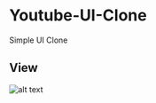# Youtube-UI-Clone
Simple UI Clone

## View
![alt text](https://github.com/codeKiuk/Youtube-UI-Clone/md/youtubeUI.gif "UI View")
